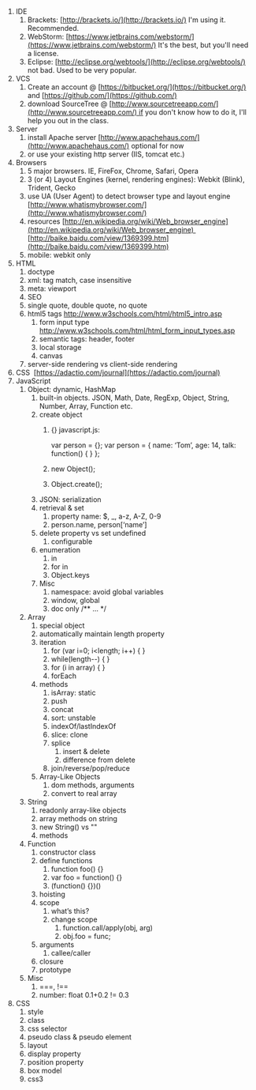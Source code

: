 1. IDE
	1. Brackets: [http://brackets.io/](http://brackets.io/) I'm using it. Recommended.
	1. WebStorm: [https://www.jetbrains.com/webstorm/](https://www.jetbrains.com/webstorm/) It's the best, but you'll need a license.
	1. Eclipse: [http://eclipse.org/webtools/](http://eclipse.org/webtools/) not bad. Used to be very popular.
1. VCS
	1. Create an account @ [https://bitbucket.org/](https://bitbucket.org/) and [https://github.com/](https://github.com/)
	1. download SourceTree @ [http://www.sourcetreeapp.com/](http://www.sourcetreeapp.com/) if you don't know how to do it, I'll help you out in the class.
1. Server
	1. install Apache server [http://www.apachehaus.com/](http://www.apachehaus.com/) optional for now
	1. or use your existing http server (IIS, tomcat etc.)
1. Browsers
	1. 5 major browsers. IE, FireFox, Chrome, Safari, Opera
	1. 3 (or 4) Layout Engines (kernel, rendering engines): Webkit (Blink), Trident, Gecko
	1. use UA (User Agent) to detect browser type and layout engine
	[http://www.whatismybrowser.com/](http://www.whatismybrowser.com/)
	1. resources
	[http://en.wikipedia.org/wiki/Web_browser_engine](http://en.wikipedia.org/wiki/Web_browser_engine) 	[http://baike.baidu.com/view/1369399.htm](http://baike.baidu.com/view/1369399.htm)
	1. mobile: webkit only
1. HTML
	1. doctype
	1. xml: tag match, case insensitive
	1. meta: viewport
	1. SEO
	1. single quote, double quote, no quote
	1. html5 tags http://www.w3schools.com/html/html5_intro.asp
		1. form input type http://www.w3schools.com/html/html_form_input_types.asp
		1. semantic tags: header, footer
		1. local storage
		1. canvas
	1. server-side rendering vs client-side rendering
1. CSS 	[https://adactio.com/journal](https://adactio.com/journal)
1. JavaScript
	1. Object: dynamic, HashMap
		1. built-in objects. JSON, Math, Date, RegExp, Object, String, Number, Array, Function etc.
		1. create object
			1. {}
			javascript.js:

				var person = {};
				var person = {
					name: ‘Tom’,
					age: 14,
					talk: function() {
					}
				};
			1. new Object();
			1. Object.create();
		1. JSON: serialization
		1. retrieval & set
			1. property name: $, _, a-z, A-Z, 0-9
			1. person.name, person[‘name’]
		1. delete property vs set undefined
			1. configurable
		1. enumeration
			1. in
			1. for in
			1. Object.keys
		1. Misc
			1. namespace: avoid global variables
			1. window, global
			1. doc only /** ... */
	1. Array
		1. special object
		1. automatically maintain length property
		1. iteration
			1. for (var i=0; i<length; i++) { }
			1. while(length--) { }
			1. for (i in array) { }
			1. forEach
		1. methods
			1. isArray: static
			1. push
			1. concat
			1. sort: unstable
			1. indexOf/lastIndexOf
			1. slice: clone
			1. splice
				1. insert & delete
				1. difference from delete
			1. join/reverse/pop/reduce
		1. Array-Like Objects
			1. dom methods, arguments
			1. convert to real array
	1. String
		1. readonly array-like objects
		1. array methods on string
		1. new String() vs ""
		1. methods
	1. Function
		1. constructor class
		1. define functions
			1. function foo() {}
			1. var foo = function() {}
			1. (function() {})()
		1. hoisting
		1. scope
			1. what’s this?
			1. change scope
				1. function.call/apply(obj, arg)
				1. obj.foo = func;
		1. arguments
			1. callee/caller
		1. closure
		1. prototype
	1. Misc
		1. ===, !==
		1. number: float 0.1+0.2 != 0.3
1. CSS
	1. style
	1. class
	1. css selector
	1. pseudo class & pseudo element
	1. layout
	1. display property
	1. position property
	1. box model
	1. css3

